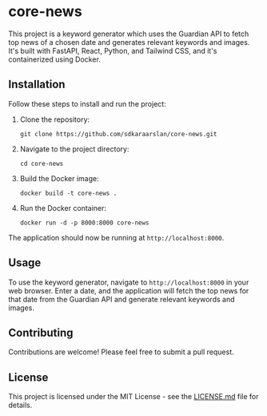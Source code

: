 # core-news

This project is a keyword generator which uses the Guardian API to fetch top news of a chosen date and generates relevant keywords and images. It's built with FastAPI, React, Python, and Tailwind CSS, and it's containerized using Docker.

## Installation

Follow these steps to install and run the project:

1. Clone the repository:
    ```
    git clone https://github.com/sdkaraarslan/core-news.git
    ```
2. Navigate to the project directory:
    ```
    cd core-news
    ```
3. Build the Docker image:
    ```
    docker build -t core-news .
    ```
4. Run the Docker container:
    ```
    docker run -d -p 8000:8000 core-news
    ```

The application should now be running at `http://localhost:8000`.

## Usage

To use the keyword generator, navigate to `http://localhost:8000` in your web browser. Enter a date, and the application will fetch the top news for that date from the Guardian API and generate relevant keywords and images.

## Contributing

Contributions are welcome! Please feel free to submit a pull request.

## License

This project is licensed under the MIT License - see the [LICENSE.md](LICENSE.md) file for details.